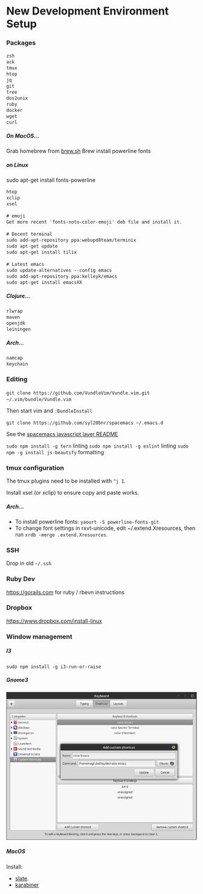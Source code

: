 # New Development Environment Setup

### Packages

```
zsh
ack
tmux
htop
jq
git
tree
dos2unix
ruby
docker
wget
curl
```

##### On MacOS...

Grab homebrew from [brew.sh]( https://brew.sh/ )
Brew install powerline fonts

##### on Linux

sudo apt-get install fonts-powerline

```
htop
xclip
xsel

# emoji
Get more recent 'fonts-noto-color-emoji' deb file and install it.

# Decent terminal
sudo add-apt-repository ppa:webupd8team/terminix
sudo apt-get update
sudo apt-get install tilix

# Latest emacs
sudo update-alternatives --config emacs
sudo add-apt-repository ppa:kelleyk/emacs
sudo apt-get install emacsXX
```

##### Clojure...

```
rlwrap
maven
openjdk
leiningen
```

##### Arch...

```
namcap
keychain
```

### Editing

`git clone https://github.com/VundleVim/Vundle.vim.git ~/.vim/bundle/Vundle.vim`

Then start vim and `:BundleInstall`


`git clone https://github.com/syl20bnr/spacemacs ~/.emacs.d`

See the [spacemacs javascript layer README](https://github.com/syl20bnr/spacemacs/tree/master/layers/%2Blang/javascript)

`sudo npm install -g tern` linting
`sudo npm install -g eslint` linting
`sudo npm -g install js-beautify` formatting

### tmux configuration

The tmux plugins need to be installed with `^j I`.

Install xsel (or xclip) to ensure copy and paste works.

##### Arch...

  * To install powerline fonts: `yaourt -S powerline-fonts-git`
  * To change font settings in rxvt-unicode, edit ~/.extend.Xresources, then run `xrdb -merge .extend.Xresources`.

### SSH

Drop in old `~/.ssh`

### Ruby Dev

https://gorails.com for ruby / rbevn instructions

### Dropbox

https://www.dropbox.com/install-linux

### Window management

##### I3

`sudo npm install -g i3-run-or-raise`

##### Gnome3

![Gnome 3 settings](./gnome3.png)

##### MacOS

Install:

* [slate](https://github.com/jigish/slate#direct-download).
* [karabiner](https://pqrs.org/osx/karabiner/)
